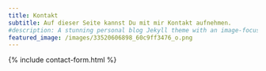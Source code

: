 ```yaml
---
title: Kontakt
subtitle: Auf dieser Seite kannst Du mit mir Kontakt aufnehmen.
#description: A stunning personal blog Jekyll theme with an image-focused design.
featured_image: /images/33520606898_60c9ff3476_o.png
---
```


{% include contact-form.html %}
